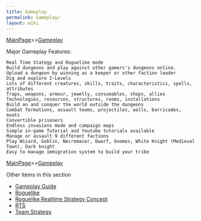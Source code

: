 ```yaml
---
title: Gameplay
permalink: Gameplay/
layout: wiki
---
```


[MainPage](/keeperrl_wiki/ "wikilink")>>[Gameplay](/keeperrl_wiki/Gameplay "wikilink")

	
 Major Gameplay Features:
 
	Real Time Stategy and Roguelike mode
	Build dungeons and play against other gamers's dungeons online.
	Upload a dungeon by winning as a keeper or other faction leader
	Dig and explore Z-Levels
	Lots of different creatures, skills, traits, characteristics, spells, attributes
	Traps, weapons, armour, jewelly, consumables, shops, allies
	Technologies, resources, structures, rooms, installations
	Build on and conquer the world outside the dungeons
	Combat formations, assault teams, projectiles, walls, barricades, moats
	Convertible prisoners
	Endless invasions mode and campaign maps
	Simple in-game Tutorial and Youtube tutorials available
	Manage or assault 9 different factions
	Play Wizard, Goblin, Necromacer, Dwarf, Gnomes, White Knight (Medieval Town), Dark knight
	Easy to manage immigration system to build your tribe

[MainPage](/keeperrl_wiki/ "wikilink")>>[Gameplay](/keeperrl_wiki/Gameplay "wikilink")

Other items in this section
-    [Gameplay Guide](/keeperrl_wiki/Gameplay_Guide "wikilink")
-    [Roguelike](/keeperrl_wiki/Roguelike "wikilink")
-    [Roguelike Realtime Strategy Concept](/keeperrl_wiki/Roguelike_Realtime_Strategy_Concept "wikilink")
-    [RTS](/keeperrl_wiki/RTS "wikilink")
-    [Team Strategy](/keeperrl_wiki/Team_Strategy "wikilink")
